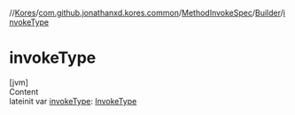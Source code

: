 //[Kores](../../../index.md)/[com.github.jonathanxd.kores.common](../../index.md)/[MethodInvokeSpec](../index.md)/[Builder](index.md)/[invokeType](invoke-type.md)



# invokeType  
[jvm]  
Content  
lateinit var [invokeType](invoke-type.md): [InvokeType](../../../com.github.jonathanxd.kores.base/-invoke-type/index.md)  



